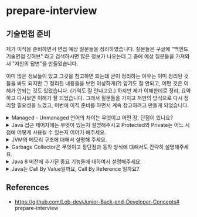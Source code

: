 # prepare-interview

## 기술면접 준비

제가 이직을 준비하면서 면접 예상 질문들을 정리하였습니다. 질문들은 구글에 "백엔드 기술면접 깃허브" 라고 검색하시면 많은 정보가 나오는데 그 중에 예상 질문들을 가져와서 "저만의 답변"을 만들었습니다.

이미 많은 정보들이 있고 그것을 참고하면 되는데 굳이 정리하는 이유는 이미 정리된 것들을 봐도 되지만 그 정리된 내용들을 보면 이상하게(?) 암기도 잘 안되고, 어떤 것은 이해가 안되는 것도 있었습니다. (기억도 잘 안나고요.) 하지만 제가 이해한데로 정리, 요약하고 다시보면 이해가 잘 되었습니다. 그래서 질문들을 가지고 저만의 방식으로 다시 정리할 필요성을 느꼈고, 이번에 이직 준비를 하면서 계속 참고하려고 만들게 되었습니다.

<details>
<summary>Managed - Unmanaged 언어의 차이는 무엇이고 어떤 장, 단점이 있나요?</summary>
<div markdown="1">

[분류 기준은 메모리 관리 주체]

코드가 하드웨어에서 바로 구동되는 것이 아닌 특정 런타임 환경에 의해 관리되고 의존하는 코드를 의미

즉, 가상머신 위에서 관리되고 작동되는 Java와 같은 언어로 작성된 코드를 Managed Code라고 한다.

Managed 언어의 장점

- 메모리 관리를 가상머신이 대신 해줌
- 메모리 관리를 자동으로 해주기 때문에 메모리 누수의 문제에서 보다 자유로움
- 코드가 런타임 환경에 의존하므로 하드웨어나 OS에 종속되지 않음

Managed 언어의 단점

- 메모리를 구체적으로 관리할 수 없어 프로그래밍의 자유도가 낮고 비정기적인 메모리 정리가 이루어짐

Unmanaged 언어의 장점

- Managed 언어에 비해 속도가 빠르다.
- 메모리를 구체적으로 관리할 수 있기 때문에 프로그래밍의 자유도가 높다.

Unanaged 언어의 장점

- 사용자가 직접 메모리 관리를 해야하기 때문에 번거롭다
- 관리를 안하면 Memory Leack이 발생할 수 있다. 

</div>
</details>

<details>
<summary>Java 접근 제어자에는 무엇이 있는지 설명해주시고 Protected와 Private는 어느 시점에 어떻게 사용될 수 있는지 이야기 해주세요.</summary>
<div markdown="1">

자바의 접근제어자는 private, public, protected, default 가 있으며, private의 경우 싱글톤 패턴에서 생성자 호출을 막기 위해 private을 사용한다. 다만 상속관계에서만 생성자 호출을 열어두고 싶을 경우에는 protected를 사용한다.

</div>
</details>

<details>
<summary>JVM의 메모리 구조에 대해서 설명해 주세요.</summary>
<div markdown="1">

먼저 JVM이란 자바 가상 머신으로 자바와 OS 사이에서 중개자 역할을 수행하며, 따라서 자바는 OS에 독립적이지만 JVM은 OS에 종속적이다.

먼저 소스코드를 작성하여 자바 컴파일러에 의해 자바 소스파일(.java)은 바이트코드(.class)로 변환된다. 변환된 바이트코드를 클래스로더(Class Loader)가 JVM의 런타임 데이터 영역(Runtime Data Area)에 적재하고, 실행 엔진(Execution Engine)에 의해 실행된다.

- 클래스로드 런타임 데이터 영역에 적재할 때에는 컴파일 타임이 아닌 런타임에 클래스를 처음으로 참조할 때 해당 클래스를 로드하고 링크하는 동적로드의 특징이 있다.
- 런타임 데이터 영역에는 메서드 영역, 힙 영역, 스택 영역, PC 레지스터, 네이티브 메서드 스택이 있다.
  - 메서드 영역 - 모든 스레드가 공유하는 영역으로 JVM이 시작될 때 생성되며 클래스, 인터페이스, 메서드, static 변수 등이 저장된다.
  - 힙 영역 - 인스턴스 또는 객체를 저장하는 공간으로 가비지 컬레션의 대상이 된다.
  - 스택 영역 - 각 스레드마다 하나의 스택이 존재하며 스택 프레임이라는 구조체를 저장한다. 지역변수, 매개변수, 리턴 값 등이 저장된다.
  - PC 레지스터 - 스레드마다 현재 실행할 스택 프레임을 가리키는 주소가 생성된다.
  - 네이티브 메서드 스택 - 자바 외의 언어로 작성된 네이티브 코드를 위한 스택이다.
- 실행 엔진에서 바이트 코드를 해석하는 방식이 2가지가 있다.
  - 인터프리터 - 바이트코드 명령어를 하나식 읽어서 해석하고 실행한다. 기본적으로 이 방식을 사용하며 느리다.
  - JIT 컴파일러: 인터프리터의 단점을 보완하기 위해 나온 것으로, 인터프리터 방식으로 실행하다가 적절한 시점(반복적인 코드)에 바이트코드 전체를 컴파일하여 네이티브 코드로 변경하고 이후에는 이 네이티브 코드로 직접 실행하는 것이다. 네이티브 코드는 캐시에 보관하기 때문에 속도가 빠르다.

</div>
</details>

<details>
<summary>Garbage Collector은 무엇이고 장단점과 동작 방식에 대해서도 간략히 설명해주세요.</summary>
<div markdown="1">

자바의 메모리 관리 방법중 하나로 JVM의 힙 영역에 동적으로 할당됐던 메모리 중 필요없게 된 메모리 객체를 모아서 주기적으로 제거하는 프로세스를 말한다.

이 가비지 컬렉터가 대신 메모리 관리를 해주기 때문에 사용자 입장에서는 Memory Leak 문제에 대해 고민하지 않고 오로지 개발에 집중할 수 있다.

하지만 메모리가 언제해제되는지 정확하게 알 수 없어 제어하기 힘들며, 가비지 컬렉션이 동작하는 동안에는 다른 동작을 멈추기 때문에 오버헤드가 발생되는 문제가 있다. 이를 **Stop-The-World** 라 한다.

가비지 컬렉션 과정은 `Mark and Sweep` 이라고 한다. JVM의 가비지 컬렉터가 스택의 모든 변수를 스캔하면서 각각 어떤 오브젝트를 레퍼런스 하고 있는지 찾는 과정이 Mark다. Reachable 오브젝트가 레퍼런스하고 있는 오브젝트 또한 marking한다. 첫 번째 단계인 marking 작업을 위해 모든 스레드는 중단된다. (Stop-The-World) 그리고 나서 mark 되어있지 않은 모든 오브젝트들을 힙에서 제거하는 과정이 Sweep이다.

</div>
</details>

<details>
<summary>Java 8 버전에 추가된 중요 기능들에 대하여서 설명해주세요.</summary>
<div markdown="1">

- 람다표현식 지원
- 스트림은 자바의 배열, 컬렉션을 편리하게 처리하는 방법을 제공하는 API이다.
- Optional은 자바의 null 처리를 도와주는 API이다.
- 새로운 날짜 API인 LocalDateTime, LocalDate, LocalTime 클래스가 있다.

</div>
</details>

<details>
<summary>Java는 Call By Value일까요, Call By Reference 일까요?</summary>
<div markdown="1">

- Call by value : 메서드 호출시 메서드 파라미터를 복사해서 전달하기 때문에 원본의 데이터가 변경될 가능성이 없다. 다만 파라미터 전달할 때마다 복사하기 때문에 메모리 공간을 더 잡아먹는다.
  - 메서드 파라미터가 `primitive type`이면 변수값 자체를 복사한다.
  - 메서드 파라미터가 `reference type`이면 해당 객체의 주소값을 복사하여 가지고 있다. 즉, 원본 객체의 프로퍼티까지는 접근이 가능하나, 원본 객체 자체를 변경할 수는 없다.
- Call by reference : 함수 호출시 참조(주소) 자체를 전달하기 때문에 데이터값을 변경하면 원본 데이터에도 영향이 간다. 따라서 call by reference는 데이터값을 복사하지 않기 때문에 메모리 공간은 어느정도 해결되었지만 원본 데이터가 변경될 수 있다는 위험이 있다.

자바의 경우, 항상 **call by value**로 넘긴다.

</div>
</details>

## References

- https://github.com/Lob-dev/Junior-Back-end-Developer-Concepts# prepare-interview
